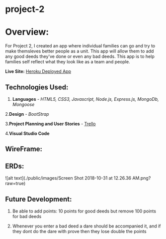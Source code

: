 # project-2

# Overview:

For Project 2, I created an app where individual families can go and try to make themsleves better people as a unit. This app will allow them to add any good deeds they've done or even any bad deeds. This app is to help families self reflect what they look like as a team and people.

**Live Site:** [Heroku Deployed App](https://damp-anchorage-55469.herokuapp.com/)

## Technologies Used:
1. **Languages** - _HTML5, CSS3, Javascript, Node.js, Express.js, MongoDb, Mongoose_

2.**Design** - _BootStrap_

3.**Project Planning and User Stories** - [Trello](https://trello.com/b/ewYD9Z5h/project-2)

4.**Visual Studio Code**


## WireFrame:


## ERDs:

![alt text](./public/images/Screen Shot 2018-10-31 at 12.26.36 AM.png?raw=true)


## Future Development:

1. Be able to add points: 10 points for good deeds but remove 100 points for bad deeds

2. Whenever you enter a bad deed a dare should be accompanied it, and if they dont do the dare with prove then they lose double the points 